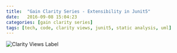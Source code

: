 ```yaml
---
title:  "Gain Clarity Series - Extensibility in Junit5"
date:   2016-09-08 15:04:23
categories: [gain clarity series]
tags: [tech, code, clarity views, junit5, static analysis, uml]
---
```

<img style="max-width:140%;" src="http://clarityviews.com/embed/junit-team/junit5/master/diagram/junit5-master/junit-jupiter-engine/src/main/java/org/junit/jupiter/engine/JupiterTestEngine.java" alt="Clarity Views Label">

